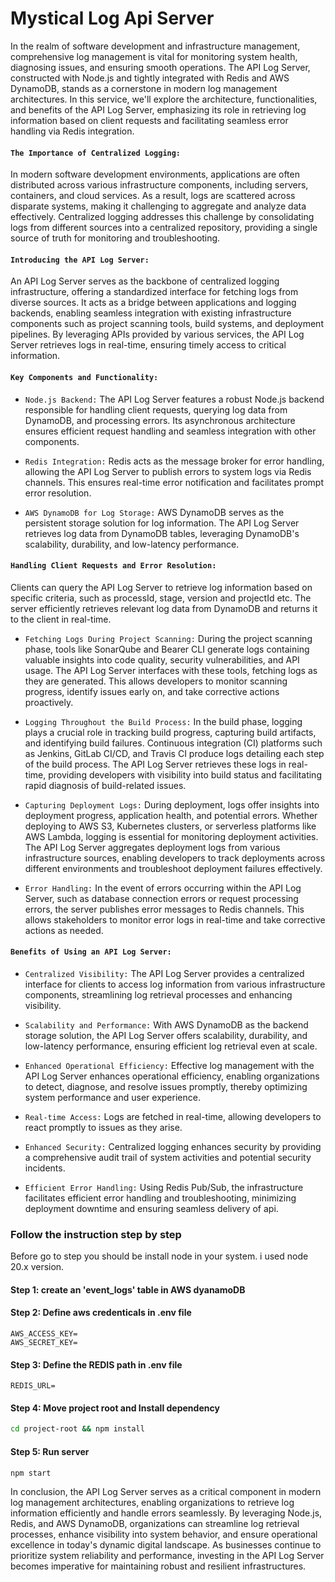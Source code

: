 # Mystical Log Api Server

In the realm of software development and infrastructure management, comprehensive log management is vital for monitoring system health, diagnosing issues, and ensuring smooth operations. The API Log Server, constructed with Node.js and tightly integrated with Redis and AWS DynamoDB, stands as a cornerstone in modern log management architectures. In this service, we'll explore the architecture, functionalities, and benefits of the API Log Server, emphasizing its role in retrieving log information based on client requests and facilitating seamless error handling via Redis integration.

#### `The Importance of Centralized Logging:`
In modern software development environments, applications are often distributed across various infrastructure components, including servers, containers, and cloud services. As a result, logs are scattered across disparate systems, making it challenging to aggregate and analyze data effectively. Centralized logging addresses this challenge by consolidating logs from different sources into a centralized repository, providing a single source of truth for monitoring and troubleshooting.

#### `Introducing the API Log Server:`
An API Log Server serves as the backbone of centralized logging infrastructure, offering a standardized interface for fetching logs from diverse sources. It acts as a bridge between applications and logging backends, enabling seamless integration with existing infrastructure components such as project scanning tools, build systems, and deployment pipelines. By leveraging APIs provided by various services, the API Log Server retrieves logs in real-time, ensuring timely access to critical information.

#### `Key Components and Functionality:`

  - `Node.js Backend:` The API Log Server features a robust Node.js backend responsible for handling client requests, querying 
     log data from DynamoDB, and processing errors. Its asynchronous architecture ensures efficient request handling and 
     seamless integration with other components.

  - `Redis Integration:` Redis acts as the message broker for error handling, allowing the API Log Server to publish errors to 
     system logs via Redis channels. This ensures real-time error notification and facilitates prompt error resolution.

  - `AWS DynamoDB for Log Storage:` AWS DynamoDB serves as the persistent storage solution for log information. The API Log 
     Server retrieves log data from DynamoDB tables, leveraging DynamoDB's scalability, durability, and low-latency performance.

#### `Handling Client Requests and Error Resolution:`

Clients can query the API Log Server to retrieve log information based on specific criteria, such as processId, stage, version and projectId etc. The server efficiently retrieves relevant log data from DynamoDB and returns it to the client in real-time.

  -  `Fetching Logs During Project Scanning:`
      During the project scanning phase, tools like SonarQube and Bearer CLI generate logs containing valuable insights into 
      code quality, security vulnerabilities, and API usage. The API Log Server interfaces with these tools, fetching logs as 
      they are generated. This allows developers to monitor scanning progress, identify issues early on, and take corrective 
      actions proactively.
     
  -  `Logging Throughout the Build Process:`
     In the build phase, logging plays a crucial role in tracking build progress, capturing build artifacts, and identifying 
     build failures. Continuous integration (CI) platforms such as Jenkins, GitLab CI/CD, and Travis CI produce logs detailing 
     each step of the build process. The API Log Server retrieves these logs in real-time, providing developers with visibility 
     into build status and facilitating rapid diagnosis of build-related issues.

  -  `Capturing Deployment Logs:`
     During deployment, logs offer insights into deployment progress, application health, and potential errors. Whether 
     deploying to AWS S3, Kubernetes clusters, or serverless platforms like AWS Lambda, logging is essential for monitoring 
     deployment activities. The API Log Server aggregates deployment logs from various infrastructure sources, enabling 
     developers to track deployments across different environments and troubleshoot deployment failures effectively.

  - `Error Handling:` In the event of errors occurring within the API Log Server, such as database connection errors or request 
     processing errors, the server publishes error messages to Redis channels. This allows stakeholders to monitor error logs 
     in real-time and take corrective actions as needed.


#### `Benefits of Using an API Log Server:`

  - `Centralized Visibility:` The API Log Server provides a centralized interface for clients to access log information from 
     various infrastructure components, streamlining log retrieval processes and enhancing visibility.

  - `Scalability and Performance:` With AWS DynamoDB as the backend storage solution, the API Log Server offers scalability, 
     durability, and low-latency performance, ensuring efficient log retrieval even at scale.

  - `Enhanced Operational Efficiency:` Effective log management with the API Log Server enhances operational efficiency, 
    enabling organizations to detect, diagnose, and resolve issues promptly, thereby optimizing system performance and user 
    experience.
    
  - `Real-time Access:` Logs are fetched in real-time, allowing developers to react promptly to issues as they arise.
     
  - `Enhanced Security:` Centralized logging enhances security by providing a comprehensive audit trail of system activities 
     and potential security incidents.
    
 -  `Efficient Error Handling:` Using Redis Pub/Sub, the infrastructure facilitates efficient error handling and 
     troubleshooting, minimizing deployment downtime and ensuring seamless delivery of api.


### Follow the instruction step by step
Before go to step you should be install node in your system. i used node 20.x version.

#### Step 1:  create an 'event_logs' table in AWS dyanamoDB

#### Step 2: Define aws credenticals in .env file
```
AWS_ACCESS_KEY=
AWS_SECRET_KEY=
```
#### Step 3: Define the REDIS path in .env file
```
REDIS_URL=
```
#### Step 4: Move project root and Install dependency
```sh
cd project-root && npm install
```
#### Step 5: Run server
```sh
npm start
```

In conclusion, the API Log Server serves as a critical component in modern log management architectures, enabling organizations to retrieve log information efficiently and handle errors seamlessly. By leveraging Node.js, Redis, and AWS DynamoDB, organizations can streamline log retrieval processes, enhance visibility into system behavior, and ensure operational excellence in today's dynamic digital landscape. As businesses continue to prioritize system reliability and performance, investing in the API Log Server becomes imperative for maintaining robust and resilient infrastructures.
